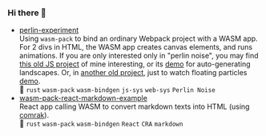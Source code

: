 ### Hi there 👋

- [perlin-experiment](https://github.com/minagawah/perlin-experiment)  
Using `wasm-pack` to bind an ordinary Webpack project with a WASM app.
For 2 divs in HTML, the WASM app creates canvas elements, and runs animations.
If you are only interested only in "perlin noise", you may find
[this old JS project](https://github.com/minagawah/perlin-noise-worldmap) of mine interesting,
or its [demo](http://tokyo800.jp/minagawah/perlin-noise-worldmap/) for auto-generating landscapes.
Or, in [another old project](https://github.com/minagawah/rust-perlin-wasm-test-2),
just to watch floating particles [demo](http://tokyo800.jp/minagawah/rust-perlin-wasm-test-2/).  
:pushpin: `rust` `wasm-pack` `wasm-bindgen` `js-sys` `web-sys` `Perlin Noise`
- [wasm-pack-react-markdown-example](https://github.com/minagawah/wasm-pack-react-markdown-example)  
React app calling WASM to convert markdown texts into HTML (using [comrak](https://crates.io/crates/comrak)).  
:pushpin: `rust` `wasm-pack` `wasm-bindgen` `React` `CRA` `markdown`

<!--
**minagawah/minagawah** is a ✨ _special_ ✨ repository because its `README.md` (this file) appears on your GitHub profile.

Here are some ideas to get you started:

- 🔭 I’m currently working on ...
- 🌱 I’m currently learning ...
- 👯 I’m looking to collaborate on ...
- 🤔 I’m looking for help with ...
- 💬 Ask me about ...
- 📫 How to reach me: ...
- 😄 Pronouns: ...
- ⚡ Fun fact: ...
-->
